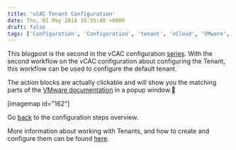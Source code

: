 ```yaml
---
title: 'vCAC Tenant Configuration'
date: Thu, 01 May 2014 10:55:48 +0000
draft: false
tags: ['Configuration', 'Configuration', 'tenant', 'vCloud', 'VMware', 'vRealize Automation', 'vRealize Automation (vCAC)']
---
```


This blogpost is the second in the vCAC configuration [series](http://automate-it.today/vcac-configuration-steps/ "vCAC Configuration Steps"). With the second workflow on the vCAC configuration about configuring the Tenant, this workflow can be used to configure the default tenant.

The action blocks are actually clickable and will show you the matching parts of the [VMware documentation](https://www.google.nl/url?sa=t&rct=j&q=&esrc=s&source=web&cd=1&cad=rja&uact=8&ved=0CDAQFjAA&url=https%3A%2F%2Fwww.vmware.com%2Fsupport%2Fpubs%2Fvcac-pubs.html&ei=tFRWU5nPLc2HyQPpiIHACQ&usg=AFQjCNEo-ZBybEXNDEJVB2OiNSzxTmmdMg&bvm=bv.65177938,d.bGQ "VMware vCAC Documentation Center") in a popup window.

\[imagemap id="162"\]

Go [back](http://automate-it.today/vcac-configuration-steps/ "vCAC Configuration Steps") to the configuration steps overview.

More information about working with Tenants, and how to create and configure them can be found [here](http://pubs.vmware.com/vCAC-60/index.jsp#com.vmware.vcac.system.administration.doc/GUID-FA04516C-4E96-435A-A1C1-34662D4699CD.html "vCAC Documentation").